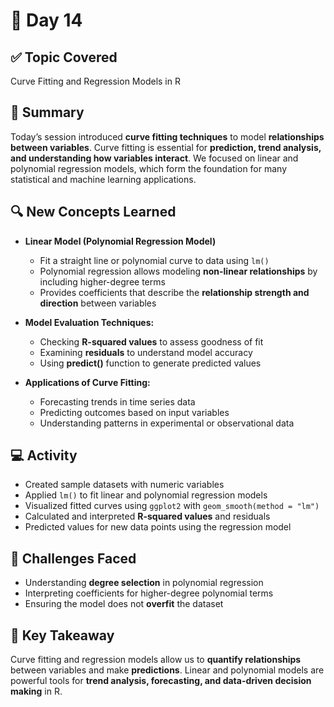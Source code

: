 # 📘 Day 14

## ✅ Topic Covered
Curve Fitting and Regression Models in R

## 🧠 Summary
Today’s session introduced **curve fitting techniques** to model **relationships between variables**. Curve fitting is essential for **prediction, trend analysis, and understanding how variables interact**. We focused on linear and polynomial regression models, which form the foundation for many statistical and machine learning applications.

## 🔍 New Concepts Learned
- **Linear Model (Polynomial Regression Model)**  
  - Fit a straight line or polynomial curve to data using `lm()`  
  - Polynomial regression allows modeling **non-linear relationships** by including higher-degree terms  
  - Provides coefficients that describe the **relationship strength and direction** between variables  

- **Model Evaluation Techniques:**  
  - Checking **R-squared values** to assess goodness of fit  
  - Examining **residuals** to understand model accuracy  
  - Using **predict()** function to generate predicted values  

- **Applications of Curve Fitting:**  
  - Forecasting trends in time series data  
  - Predicting outcomes based on input variables  
  - Understanding patterns in experimental or observational data  

## 💻 Activity
- Created sample datasets with numeric variables  
- Applied `lm()` to fit linear and polynomial regression models  
- Visualized fitted curves using `ggplot2` with `geom_smooth(method = "lm")`  
- Calculated and interpreted **R-squared values** and residuals  
- Predicted values for new data points using the regression model  

## 🤔 Challenges Faced
- Understanding **degree selection** in polynomial regression  
- Interpreting coefficients for higher-degree polynomial terms  
- Ensuring the model does not **overfit** the dataset  

## 🎯 Key Takeaway
Curve fitting and regression models allow us to **quantify relationships** between variables and make **predictions**. Linear and polynomial models are powerful tools for **trend analysis, forecasting, and data-driven decision making** in R.
